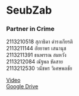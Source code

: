 # SeubZab
### Partner in Crime<br>
2113210518 สุภาธิดา ดำรงเกียรติ<br>
2113211144 อัยยาพร เสนานุช<br>
2113211391 ธนพรรณ สมหวัง<br>
2113212084 ณัฐพล ขัดสาย<br>
2113212530 วนัชพร วิเศษพลชัย<br>

[Video](https://gaganpreetkaurkalsi.netlify.app/) <br>
[Google Drive](https://drive.google.com/drive/folders/13S1iCTBTE-53Q62F7S6cRqOozNVvQyjF?usp=sharing)
